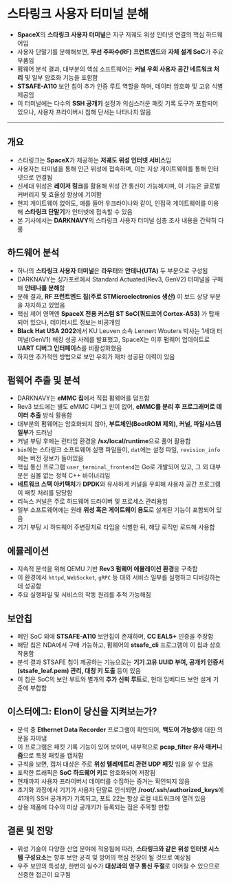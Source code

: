 # 스타링크 사용자 터미널 분해


* **SpaceX**의 **스타링크 사용자 터미널**은 지구 저궤도 위성 인터넷 연결의 핵심 하드웨어임
* 사용자 단말기를 분해해보면, **무선 주파수(RF) 프런트엔드**와 **자체 설계 SoC**가 주요 부품임
* 펌웨어 분석 결과, 대부분의 핵심 소프트웨어는 **커널 우회 사용자 공간 네트워크 처리** 및 일부 암호화 기능을 포함함
* **STSAFE-A110** 보안 칩이 추가 인증 루트 역할을 하며, 데이터 암호화 및 고유 식별 제공임
* 이 터미널에는 다수의 **SSH 공개키** 설정과 의심스러운 패킷 기록 도구가 포함되어 있으나, 사용자 프라이버시 침해 단서는 나타나지 않음

---

개요
--

* 스타링크는 **SpaceX**가 제공하는 **저궤도 위성 인터넷 서비스**임
* 사용자는 터미널을 통해 인근 위성에 접속하며, 이는 지상 게이트웨이를 통해 인터넷으로 연결됨
* 신세대 위성은 **레이저 링크**를 활용해 위성 간 통신이 가능해지며, 이 기능은 글로벌 커버리지 및 효율성 향상에 기여함
* 현지 게이트웨이 없이도, 예를 들어 우크라이나와 같이, 인접국 게이트웨이를 이용해 **스타링크 단말기**가 인터넷에 접속할 수 있음
* 본 기사에서는 **DARKNAVY**의 스타링크 사용자 터미널 심층 조사 내용을 간략히 다룸

하드웨어 분석
-------

* 하나의 **스타링크 사용자 터미널**은 **라우터**와 **안테나(UTA)** 두 부분으로 구성됨
* DARKNAVY는 싱가포르에서 Standard Actuated(Rev3, GenV2) 터미널을 구매해 **안테나를 분해**함
* 분해 결과, **RF 프런트엔드 칩(주로 STMicroelectronics 생산)** 이 보드 상당 부분을 차지하고 있었음
* 핵심 제어 영역엔 **SpaceX 전용 커스텀 ST SoC(쿼드코어 Cortex-A53)** 가 탑재되어 있으나, 데이터시트 정보는 비공개임
* **Black Hat USA 2022**에서 KU Leuven 소속 Lennert Wouters 박사는 1세대 터미널(GenV1) 해킹 성공 사례를 발표했고, SpaceX는 이후 펌웨어 업데이트로 **UART 디버그 인터페이스**를 비활성화했음
* 하지만 추가적인 방법으로 보안 우회가 재차 성공된 이력이 있음

펌웨어 추출 및 분석
-----------

* DARKNAVY는 **eMMC 칩**에서 직접 펌웨어를 덤프함
* Rev3 보드에는 별도 eMMC 디버그 핀이 없어, **eMMC를 분리 후 프로그래머로 데이터 추출** 방식 활용함
* 대부분의 펌웨어는 암호화되지 않아, **부트체인(BootROM 제외), 커널, 파일시스템 일부**가 드러남
* 커널 부팅 후에는 런타임 환경을 **/sx/local/runtime**으로 풀어 활용함
* `bin`에는 스타링크 소프트웨어 실행 파일들이, `dat`에는 설정 파일, `revision_info`에는 버전 정보가 들어있음
* 핵심 통신 프로그램 `user_terminal_frontend`는 Go로 개발되어 있고, 그 외 대부분은 심볼 없는 정적 C++ 바이너리임
* **네트워크 스택 아키텍처**가 **DPDK**와 유사하게 커널을 우회해 사용자 공간 프로그램이 패킷 처리를 담당함
* 리눅스 커널은 주로 하드웨어 드라이버 및 프로세스 관리용임
* 일부 소프트웨어에는 원래 **위성 혹은 게이트웨이 용도**로 설계된 기능이 포함되어 있음
* 기기 부팅 시 하드웨어 주변장치로 타입을 식별한 뒤, 해당 로직만 로드해 사용함

에뮬레이션
-----

* 지속적 분석을 위해 QEMU 기반 **Rev3 펌웨어 에뮬레이션 환경**을 구축함
* 이 환경에서 `httpd`, `WebSocket`, `gRPC` 등 대외 서비스 일부를 실행하고 디버깅하는 데 성공함
* 주요 실행파일 및 서비스의 작동 원리를 추적 가능해짐

보안칩
---

* 메인 SoC 외에 **STSAFE-A110** 보안칩이 존재하며, **CC EAL5+** 인증을 주장함
* 해당 칩은 NDA에서 구매 가능하고, 펌웨어의 **stsafe\_cli** 프로그램이 이 칩과 상호작용함
* 분석 결과 STSAFE 칩이 제공하는 기능으로는 **기기 고유 UUID 부여, 공개키 인증서(stsafe\_leaf.pem) 관리, 대칭 키 도출** 등이 있음
* 이 칩은 SoC의 보안 부트와 별개의 **추가 신뢰 루트**로, 현대 임베디드 보안 설계 기준에 부합함

이스터에그: Elon이 당신을 지켜보는가?
-----------------------

* 분석 중 **Ethernet Data Recorder** 프로그램이 확인되어, **백도어 가능성**에 대한 의문을 자아냄
* 이 프로그램은 패킷 기록 기능이 있어 보이며, 내부적으로 **pcap\_filter 유사 매커니즘**으로 특정 패킷을 캡처함
* 규칙을 보면, 캡처 대상은 주로 **위성 텔레메트리 관련 UDP 패킷** 임을 알 수 있음
* 포착한 트래픽은 **SoC 하드웨어 키**로 암호화되어 저장됨
* 현재까지 사용자 프라이버시 데이터를 수집하는 증거는 확인되지 않음
* 초기화 과정에서 기기가 사용자 단말로 인식되면 **/root/.ssh/authorized\_keys**에 41개의 SSH 공개키가 기록되고, 포트 22는 항상 로컬 네트워크에 열려 있음
* 상용 제품에 다수의 미상 공개키가 등록되는 점은 주목할 만함

결론 및 전망
-------

* 위성 기술이 다양한 산업 분야에 적용됨에 따라, **스타링크와 같은 위성 인터넷 시스템 구성요소**는 향후 보안 공격 및 방어의 핵심 전장이 될 것으로 예상됨
* 우주 보안의 특성상, 한번의 실수가 **대상과의 영구 통신 두절**로 이어질 수 있으므로 신중한 접근이 요구됨
